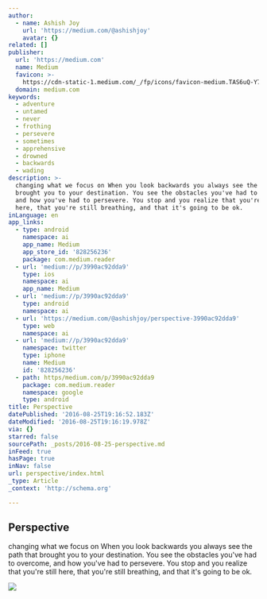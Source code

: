 ```yaml
---
author:
  - name: Ashish Joy
    url: 'https://medium.com/@ashishjoy'
    avatar: {}
related: []
publisher:
  url: 'https://medium.com'
  name: Medium
  favicon: >-
    https://cdn-static-1.medium.com/_/fp/icons/favicon-medium.TAS6uQ-Y7kcKgi0xjcYHXw.ico
  domain: medium.com
keywords:
  - adventure
  - untamed
  - never
  - frothing
  - persevere
  - sometimes
  - apprehensive
  - drowned
  - backwards
  - wading
description: >-
  changing what we focus on When you look backwards you always see the path that
  brought you to your destination. You see the obstacles you've had to overcome,
  and how you've had to persevere. You stop and you realize that you're still
  here, that you're still breathing, and that it's going to be ok.
inLanguage: en
app_links:
  - type: android
    namespace: ai
    app_name: Medium
    app_store_id: '828256236'
    package: com.medium.reader
  - url: 'medium://p/3990ac92dda9'
    type: ios
    namespace: ai
    app_name: Medium
  - url: 'medium://p/3990ac92dda9'
    type: android
    namespace: ai
  - url: 'https://medium.com/@ashishjoy/perspective-3990ac92dda9'
    type: web
    namespace: ai
  - url: 'medium://p/3990ac92dda9'
    namespace: twitter
    type: iphone
    name: Medium
    id: '828256236'
  - path: https/medium.com/p/3990ac92dda9
    package: com.medium.reader
    namespace: google
    type: android
title: Perspective
datePublished: '2016-08-25T19:16:52.183Z'
dateModified: '2016-08-25T19:16:19.978Z'
via: {}
starred: false
sourcePath: _posts/2016-08-25-perspective.md
inFeed: true
hasPage: true
inNav: false
url: perspective/index.html
_type: Article
_context: 'http://schema.org'

---
```

<article style=""><h1>Perspective</h1><p>changing what we focus on When you look backwards you always see the path that brought you to your destination. You see the obstacles you've had to overcome, and how you've had to persevere. You stop and you realize that you're still here, that you're still breathing, and that it's going to be ok.</p><img src="https://cdn-images-1.medium.com/fit/t/1200/504/0*PJy4fDlmCv9l8YCP.jpeg" /></article>